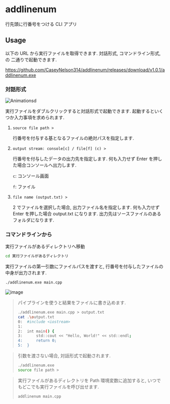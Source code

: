 # addlinenum

行先頭に行番号をつける CLI アプリ

## Usage

以下の URL から実行ファイルを取得できます. 対話形式, コマンドライン形式, の 二通りで起動できます. 

https://github.com/CaseyNelson314/addlinenum/releases/download/v1.0.1/addlinenum.exe

### 対話形式

![Animationsd](https://github.com/CaseyNelson314/addlinenum/assets/91818705/204a819f-8d42-4a7c-9377-fb51989d26c0)

実行ファイルをダブルクリックすると対話形式で起動できます. 起動するといくつか入力事項を求められます. 

1. `source file path >`

   行番号を付与する基となるファイルの絶対パスを指定します. 

2. `output stream: console[c] / file[f] (c) >`

   行番号を付与したデータの出力先を指定します. 何も入力せず Enter を押した場合コンソールへ出力します. 

   `c`: コンソール画面

   `f`: ファイル

3. `file name (output.txt) >`

   2 でファイルを選択した場合, 出力ファイル名を指定します. 何も入力せず Enter を押した場合 output.txt になります. 出力先はソースファイルのあるフォルダになります. 

### コマンドラインから

実行ファイルがあるディレクトリへ移動

```sh
cd 実行ファイルがあるディレクトリ
```

実行ファイルの第一引数にファイルパスを渡すと, 行番号を付与したファイルの中身が出力されます. 

```sh
./addlinenum.exe main.cpp
```

![image](https://github.com/CaseyNelson314/addlinenum/assets/91818705/07f12479-0286-43fd-98af-a9b1ac71fea4)

> パイプラインを使うと結果をファイルに書き込めます. 
>
> ```sh
> ./addlinenum.exe main.cpp > output.txt
> cat .\output.txt
> 0:  #include <iostream>
> 1:
> 2:  int main() {
> 3:      std::cout << "Hello, World!" << std::endl;
> 4:      return 0;
> 5:  }
> ```

> 引数を渡さない場合, 対話形式で起動されます. 
>
> ```sh
> ./addlinenum.exe
> source file path >
> ```

> 実行ファイルがあるディレクトリを Path 環境変数に追加すると, いつでもどこでも実行ファイルを呼び出せます. 
>
> ```sh
> addlinenum main.cpp
> ```
